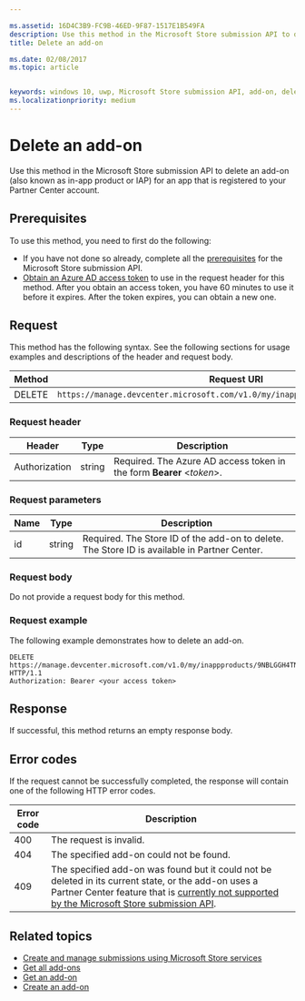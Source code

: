 ```yaml
---

ms.assetid: 16D4C3B9-FC9B-46ED-9F87-1517E1B549FA
description: Use this method in the Microsoft Store submission API to delete an add-on for an app that is registered to your Partner Center account.
title: Delete an add-on

ms.date: 02/08/2017
ms.topic: article


keywords: windows 10, uwp, Microsoft Store submission API, add-on, delete, in-app product, IAP
ms.localizationpriority: medium
---
```


# Delete an add-on

Use this method in the Microsoft Store submission API to delete an add-on (also known as in-app product or IAP) for an app that is registered to your Partner Center account.

## Prerequisites

To use this method, you need to first do the following:

* If you have not done so already, complete all the [prerequisites](create-and-manage-submissions-using-windows-store-services.md#prerequisites) for the Microsoft Store submission API.
* [Obtain an Azure AD access token](create-and-manage-submissions-using-windows-store-services.md#obtain-an-azure-ad-access-token) to use in the request header for this method. After you obtain an access token, you have 60 minutes to use it before it expires. After the token expires, you can obtain a new one.

## Request

This method has the following syntax. See the following sections for usage examples and descriptions of the header and request body.

| Method | Request URI                                                      |
|--------|------------------------------------------------------------------|
| DELETE    | ```https://manage.devcenter.microsoft.com/v1.0/my/inappproducts/{inAppProductId}``` |


### Request header

| Header        | Type   | Description                                                                 |
|---------------|--------|-----------------------------------------------------------------------------|
| Authorization | string | Required. The Azure AD access token in the form **Bearer** &lt;*token*&gt;. |


### Request parameters

| Name        | Type   | Description                                                                 |
|---------------|--------|-----------------------------------------------------------------------------|
| id | string | Required. The Store ID of the add-on to delete. The Store ID is available in Partner Center.  |


### Request body

Do not provide a request body for this method.


### Request example

The following example demonstrates how to delete an add-on.

```
DELETE https://manage.devcenter.microsoft.com/v1.0/my/inappproducts/9NBLGGH4TNMP HTTP/1.1
Authorization: Bearer <your access token>
```

## Response

If successful, this method returns an empty response body.

## Error codes

If the request cannot be successfully completed, the response will contain one of the following HTTP error codes.

| Error code |  Description                                                                                                                                                                           |
|--------|------------------|
| 400  | The request is invalid. |
| 404  | The specified add-on could not be found.  |
| 409  | The specified add-on was found but it could not be deleted in its current state, or the add-on uses a Partner Center feature that is [currently not supported by the Microsoft Store submission API](create-and-manage-submissions-using-windows-store-services.md#not_supported). |   


## Related topics

* [Create and manage submissions using Microsoft Store services](create-and-manage-submissions-using-windows-store-services.md)
* [Get all add-ons](get-all-add-ons.md)
* [Get an add-on](get-an-add-on.md)
* [Create an add-on](create-an-add-on.md)
